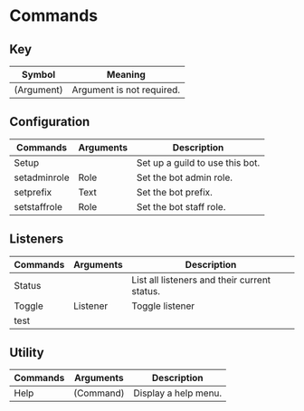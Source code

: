 # Commands

## Key 
| Symbol      | Meaning                        |
| ----------- | ------------------------------ |
| (Argument)  | Argument is not required.      |

## Configuration
| Commands     | Arguments | Description                     |
| ------------ | --------- | ------------------------------- |
| Setup        |           | Set up a guild to use this bot. |
| setadminrole | Role      | Set the bot admin role.         |
| setprefix    | Text      | Set the bot prefix.             |
| setstaffrole | Role      | Set the bot staff role.         |

## Listeners
| Commands | Arguments | Description                                  |
| -------- | --------- | -------------------------------------------- |
| Status   |           | List all listeners and their current status. |
| Toggle   | Listener  | Toggle listener                              |
| test     |           | <No Description>                             |

## Utility
| Commands | Arguments | Description          |
| -------- | --------- | -------------------- |
| Help     | (Command) | Display a help menu. |

